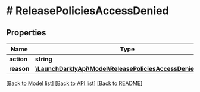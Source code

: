 # # ReleasePoliciesAccessDenied

## Properties

Name | Type | Description | Notes
------------ | ------------- | ------------- | -------------
**action** | **string** |  |
**reason** | [**\LaunchDarklyApi\Model\ReleasePoliciesAccessDeniedReason**](ReleasePoliciesAccessDeniedReason.md) |  |

[[Back to Model list]](../../README.md#models) [[Back to API list]](../../README.md#endpoints) [[Back to README]](../../README.md)
